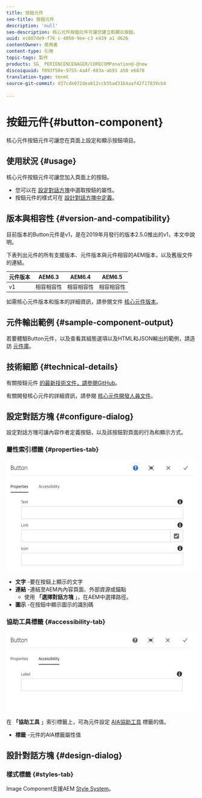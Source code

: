 ```yaml
---
title: 按鈕元件
seo-title: 按鈕元件
description: 'null'
seo-description: 核心元件按鈕元件可讓您建立和顯示按鈕。
uuid: ec807de9-f76 c-4850-9ee-c3 e439 a1 d626
contentOwner: 使用者
content-type: 引用
topic-tags: 製作
products: SG_ PERIENCENCENAGER/CORECOMPonation@-@new
discoiquuid: f093f58e-9755-4a4f-803a-ab93 a50 e6870
translation-type: tm+mt
source-git-commit: d37cde072dea612ccb55ad31b4aaf42f17839cb4

---
```



# 按鈕元件{#button-component}

核心元件按鈕元件可讓您在頁面上設定和顯示按鈕項目。

## 使用狀況 {#usage}

核心元件按鈕元件可讓您加入頁面上的按鈕。

* 您可以在 [設定對話方塊](#configure-dialog)中選取按鈕的屬性。
* 按鈕元件的樣式可在 [設計對話方塊中定義](#design-dialog)。

## 版本與相容性 {#version-and-compatibility}

目前版本的Button元件是v1，是在2019年月發行的版本2.5.0推出的v1，本文中說明。

下表列出元件的所有支援版本、元件版本與元件相容的AEM版本，以及舊版文件的連結。

| 元件版本 | AEM6.3 | AEM6.4 | AEM6.5 |
|--- |--- |--- |---|
| v1 | 相容相容性 | 相容相容性 | 相容相容性 |

如需核心元件版本和版本的詳細資訊，請參閱文件 [核心元件版本](versions.md)。

## 元件輸出範例 {#sample-component-output}

若要體驗Button元件，以及查看其組態選項以及HTML和JSON輸出的範例，請造訪 [元件庫](http://opensource.adobe.com/aem-core-wcm-components/library/button.html)。

## 技術細節 {#technical-details}

有關按鈕元件 [的最新技術文件，請參閱GitHub](https://github.com/adobe/aem-core-wcm-components/tree/master/content/src/content/jcr_root/apps/core/wcm/components/button/v1/button)。

有關開發核心元件的詳細資訊，請參閱 [核心元件開發人員文件](developing.md)。

## 設定對話方塊 {#configure-dialog}

設定對話方塊可讓內容作者定義按鈕，以及該按鈕對頁面的行為和顯示方式。

### 屬性索引標籤 {#properties-tab}

![](assets/screen-shot-2019-08-29-12.19.32.png)

* **文字** -要在按鈕上顯示的文字
* **連結** -連結至AEM內內容頁面、外部資源或錨點
   * 使用 **「選擇對話方塊** 」，在AEM中選擇路徑。
* **圖示** -在按鈕中顯示圖示的識別碼

### 協助工具標籤 {#accessibility-tab}

![](assets/screen-shot-2019-08-29-12.19.43.png)

在 **「協助工具** 」索引標籤上，可為元件設定 [AIA協助工具](https://www.w3.org/WAI/standards-guidelines/aria/) 標籤的值。

* **標籤** -元件的AIA標籤屬性值

## 設計對話方塊 {#design-dialog}

### 樣式標籤 {#styles-tab}

Image Component支援AEM [Style System](authoring.md#component-styling)。
